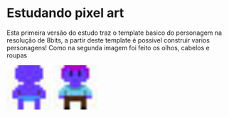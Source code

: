 # Estudando pixel art

Esta primeira versão do estudo traz o template basico do personagem na resolução de 8bits, a partir deste template é possivel construir varios personagens! Como na segunda imagem foi feito os olhos, cabelos e roupas

<div>
  <img src="files/1.jpg" width="100">
  <img src="files/2.jpg" width="100">
</div>

